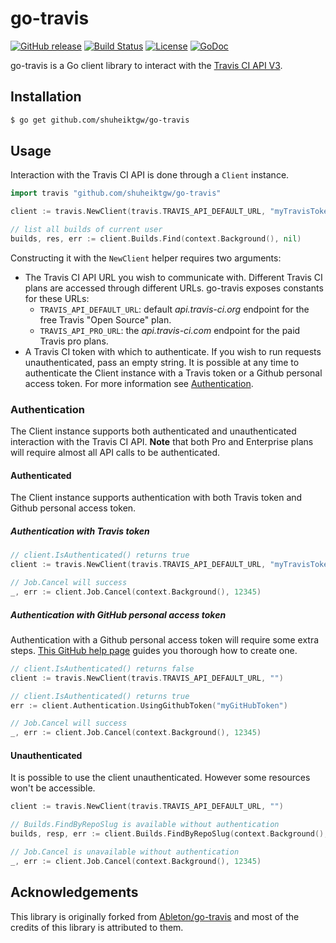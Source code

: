 go-travis
====

[![GitHub release](http://img.shields.io/github/release/shuheiktgw/go-travis.svg?style=flat-square)](https://github.com/shuheiktgw/go-travis/releases/latest)
[![Build Status](https://travis-ci.org/shuheiktgw/go-travis.svg?branch=master)](https://travis-ci.org/shuheiktgw/go-travis)
[![License](https://img.shields.io/badge/License-BSD%203--Clause-blue.svg)](https://opensource.org/licenses/BSD-3-Clause)
[![GoDoc](https://godoc.org/github.com/shuheiktgw/go-travis?status.svg)](https://godoc.org/github.com/shuheiktgw/go-travis)

go-travis is a Go client library to interact with the [Travis CI API V3](https://developer.travis-ci.com/).

## Installation

```bash
$ go get github.com/shuheiktgw/go-travis
```

## Usage

Interaction with the Travis CI API is done through a `Client` instance.

```go
import travis "github.com/shuheiktgw/go-travis"

client := travis.NewClient(travis.TRAVIS_API_DEFAULT_URL, "myTravisToken")

// list all builds of current user
builds, res, err := client.Builds.Find(context.Background(), nil)
```

Constructing it with the ``NewClient`` helper requires two arguments:
* The Travis CI API URL you wish to communicate with. Different Travis CI plans are accessed through different URLs. go-travis exposes constants for these URLs:
  * ``TRAVIS_API_DEFAULT_URL``: default *api.travis-ci.org* endpoint for the free Travis "Open Source" plan.
  * ``TRAVIS_API_PRO_URL``: the *api.travis-ci.com* endpoint for the paid Travis pro plans.
* A Travis CI token with which to authenticate. If you wish to run requests unauthenticated, pass an empty string. It is possible at any time to authenticate the Client instance with a Travis token or a Github personal access token. For more information see [Authentication](#Authentication).

### Authentication

The Client instance supports both authenticated and unauthenticated interaction with the Travis CI API. **Note** that both Pro and Enterprise plans will require almost all API calls to be authenticated.

#### Authenticated

The Client instance supports authentication with both Travis token and Github personal access token.

##### Authentication with Travis token

```go
// client.IsAuthenticated() returns true
client := travis.NewClient(travis.TRAVIS_API_DEFAULT_URL, "myTravisToken")

// Job.Cancel will success
_, err := client.Job.Cancel(context.Background(), 12345)
```

##### Authentication with GitHub personal access token
Authentication with a Github personal access token will require some extra steps. [This GitHub help page](https://help.github.com/articles/creating-a-personal-access-token-for-the-command-line/) guides you thorough how to create one. 

```go
// client.IsAuthenticated() returns false
client := travis.NewClient(travis.TRAVIS_API_DEFAULT_URL, "")

// client.IsAuthenticated() returns true
err := client.Authentication.UsingGithubToken("myGitHubToken")

// Job.Cancel will success
_, err := client.Job.Cancel(context.Background(), 12345)
```

#### Unauthenticated

It is possible to use the client unauthenticated. However some resources won't be accessible.

```go
client := travis.NewClient(travis.TRAVIS_API_DEFAULT_URL, "")

// Builds.FindByRepoSlug is available without authentication
builds, resp, err := client.Builds.FindByRepoSlug(context.Background(), "shuheiktgw/go-travis", nil)

// Job.Cancel is unavailable without authentication
_, err := client.Job.Cancel(context.Background(), 12345)
```


## Acknowledgements

This library is originally forked from [Ableton/go-travis](https://github.com/Ableton/go-travis) and most of the credits of this library is attributed to them.
